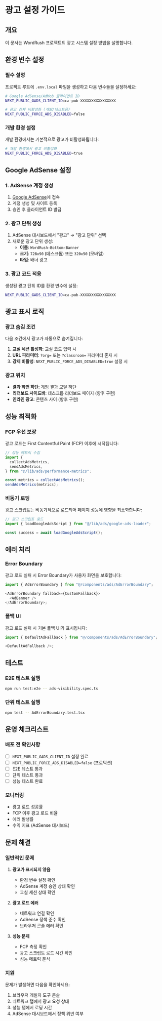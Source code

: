 # 광고 설정 가이드

## 개요

이 문서는 WordRush 프로젝트의 광고 시스템 설정 방법을 설명합니다.

## 환경 변수 설정

### 필수 설정

프로젝트 루트에 `.env.local` 파일을 생성하고 다음 변수들을 설정하세요:

```bash
# Google AdSense/AdMob 클라이언트 ID
NEXT_PUBLIC_GADS_CLIENT_ID=ca-pub-XXXXXXXXXXXXXXXX

# 광고 강제 비활성화 (개발/테스트용)
NEXT_PUBLIC_FORCE_ADS_DISABLED=false
```

### 개발 환경 설정

개발 환경에서는 기본적으로 광고가 비활성화됩니다:

```bash
# 개발 환경에서 광고 비활성화
NEXT_PUBLIC_FORCE_ADS_DISABLED=true
```

## Google AdSense 설정

### 1. AdSense 계정 생성

1. [Google AdSense](https://www.google.com/adsense)에 접속
2. 계정 생성 및 사이트 등록
3. 승인 후 클라이언트 ID 발급

### 2. 광고 단위 생성

1. AdSense 대시보드에서 "광고" → "광고 단위" 선택
2. 새로운 광고 단위 생성:
   - **이름**: `WordRush-Bottom-Banner`
   - **크기**: `728x90` (데스크톱) 또는 `320x50` (모바일)
   - **타입**: 배너 광고

### 3. 광고 코드 적용

생성된 광고 단위 ID를 환경 변수에 설정:

```bash
NEXT_PUBLIC_GADS_CLIENT_ID=ca-pub-XXXXXXXXXXXXXXXX
```

## 광고 표시 로직

### 광고 숨김 조건

다음 조건에서 광고가 자동으로 숨겨집니다:

1. **교실 세션 활성화**: 교실 코드 입력 시
2. **URL 파라미터**: `?org=` 또는 `?classroom=` 파라미터 존재 시
3. **강제 비활성**: `NEXT_PUBLIC_FORCE_ADS_DISABLED=true` 설정 시

### 광고 위치

- **결과 화면 하단**: 게임 결과 모달 하단
- **리더보드 사이드바**: 데스크톱 리더보드 페이지 (향후 구현)
- **인라인 광고**: 콘텐츠 사이 (향후 구현)

## 성능 최적화

### FCP 우선 보장

광고 로드는 First Contentful Paint (FCP) 이후에 시작됩니다:

```typescript
// 성능 메트릭 수집
import {
  collectAdsMetrics,
  sendAdsMetrics,
} from "@/lib/ads/performance-metrics";

const metrics = collectAdsMetrics();
sendAdsMetrics(metrics);
```

### 비동기 로딩

광고 스크립트는 비동기적으로 로드되어 페이지 성능에 영향을 최소화합니다:

```typescript
// 광고 스크립트 로드
import { loadGoogleAdsScript } from "@/lib/ads/google-ads-loader";

const success = await loadGoogleAdsScript();
```

## 에러 처리

### Error Boundary

광고 로드 실패 시 Error Boundary가 사용자 화면을 보호합니다:

```typescript
import { AdErrorBoundary } from "@/components/ads/AdErrorBoundary";

<AdErrorBoundary fallback={CustomFallback}>
  <AdBanner />
</AdErrorBoundary>;
```

### 폴백 UI

광고 로드 실패 시 기본 폴백 UI가 표시됩니다:

```typescript
import { DefaultAdFallback } from "@/components/ads/AdErrorBoundary";

<DefaultAdFallback />;
```

## 테스트

### E2E 테스트 실행

```bash
npm run test:e2e -- ads-visibility.spec.ts
```

### 단위 테스트 실행

```bash
npm test -- AdErrorBoundary.test.tsx
```

## 운영 체크리스트

### 배포 전 확인사항

- [ ] `NEXT_PUBLIC_GADS_CLIENT_ID` 설정 완료
- [ ] `NEXT_PUBLIC_FORCE_ADS_DISABLED=false` (프로덕션)
- [ ] E2E 테스트 통과
- [ ] 단위 테스트 통과
- [ ] 성능 테스트 완료

### 모니터링

- 광고 로드 성공률
- FCP 이후 광고 로드 비율
- 에러 발생률
- 수익 지표 (AdSense 대시보드)

## 문제 해결

### 일반적인 문제

1. **광고가 표시되지 않음**

   - 환경 변수 설정 확인
   - AdSense 계정 승인 상태 확인
   - 교실 세션 상태 확인

2. **광고 로드 에러**

   - 네트워크 연결 확인
   - AdSense 정책 준수 확인
   - 브라우저 콘솔 에러 확인

3. **성능 문제**
   - FCP 측정 확인
   - 광고 스크립트 로드 시간 확인
   - 성능 메트릭 분석

### 지원

문제가 발생하면 다음을 확인하세요:

1. 브라우저 개발자 도구 콘솔
2. 네트워크 탭에서 광고 요청 상태
3. 성능 탭에서 로딩 시간
4. AdSense 대시보드에서 정책 위반 여부
